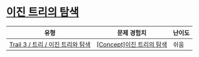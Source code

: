 # [이진 트리의 탐색](https://www.codetree.ai/trails/complete/curated-cards/intro-tree-traversal)

|유형|문제 경험치|난이도|
|---|---|---|
|[Trail 3 / 트리 / 이진 트리와 탐색](https://www.codetree.ai/trail-info/novice-high/)|[[Concept]이진 트리의 탐색](https://www.codetree.ai/trails/complete/curated-cards/intro-tree-traversal/)|쉬움|

